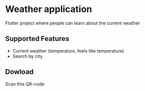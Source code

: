 # Weather application

Flutter project where people can learn about the current weather

## Supported Features

- Current weather (temperature, feels like temperature)
- Search by city

## Dowload
Scan this QR-code

